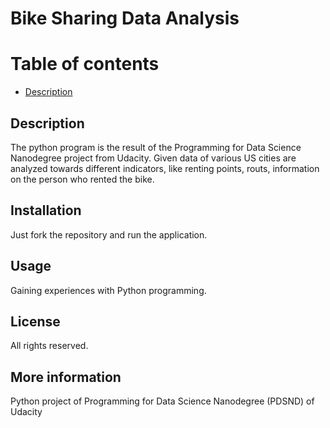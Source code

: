 # Bike Sharing Data Analysis

# Table of contents

* [Description](#description)

## Description
The python program is the result of the Programming for Data Science Nanodegree project from Udacity. Given data of various US cities are analyzed towards different indicators, like renting points, routs, information on the person who rented the bike.

## Installation
Just fork the repository and run the application.

## Usage
Gaining experiences with Python programming.

## License
All rights reserved.

## More information
Python project of Programming for Data Science Nanodegree (PDSND) of Udacity
